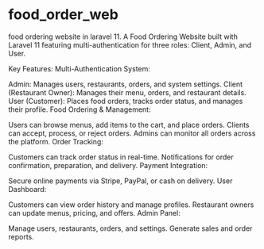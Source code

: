 # food_order_web
food ordering website in laravel 11.
A Food Ordering Website built with Laravel 11 featuring multi-authentication for three roles: Client, Admin, and User.

Key Features:
Multi-Authentication System:

Admin: Manages users, restaurants, orders, and system settings.
Client (Restaurant Owner): Manages their menu, orders, and restaurant details.
User (Customer): Places food orders, tracks order status, and manages their profile.
Food Ordering & Management:

Users can browse menus, add items to the cart, and place orders.
Clients can accept, process, or reject orders.
Admins can monitor all orders across the platform.
Order Tracking:

Customers can track order status in real-time.
Notifications for order confirmation, preparation, and delivery.
Payment Integration:

Secure online payments via Stripe, PayPal, or cash on delivery.
User Dashboard:

Customers can view order history and manage profiles.
Restaurant owners can update menus, pricing, and offers.
Admin Panel:

Manage users, restaurants, orders, and settings.
Generate sales and order reports.
